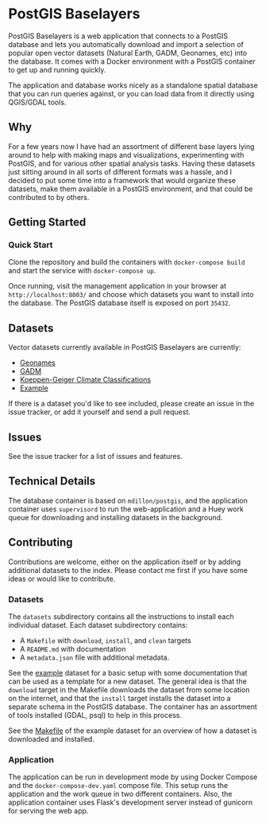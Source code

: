 # PostGIS Baselayers

PostGIS Baselayers is a web application that connects to a PostGIS database and lets you automatically download and import a selection of popular open vector datasets (Natural Earth, GADM, Geonames, etc) into the database. It comes with a Docker environment with a PostGIS container to get up and running quickly.

The application and database works nicely as a standalone spatial database that you can run queries against, or you can load data from it directly using QGIS/GDAL tools.

## Why

For a few years now I have had an assortment of different base layers lying around to help with making maps and visualizations, experimenting with PostGIS, and for various other spatial analysis tasks. Having these datasets just sitting around in all sorts of different formats was a hassle, and I decided to put some time into a framework that would organize these datasets, make them available in a PostGIS environment, and that could be contributed to by others.

## Getting Started

### Quick Start

Clone the repository and build the containers with `docker-compose build` and start the service with `docker-compose up`. 

Once running, visit the management application in your browser at `http://localhost:8003/` and choose which datasets you want to install into the database. The PostGIS database itself is exposed on port `35432`.

## Datasets

Vector datasets currently available in PostGIS Baselayers are currently:

* [Geonames](app/datasets/geonames/)
* [GADM](app/datasets/gadm/)
* [Koeppen-Geiger Climate Classifications](app/datasets/koeppengeiger/)
* [Example](app/datasets/example/)

If there is a dataset you'd like to see included, please create an issue in the issue tracker, or add it yourself and send a pull request.

## Issues

See the issue tracker for a list of issues and features.

## Technical Details

The database container is based on `mdillon/postgis`, and the application container uses `supervisord` to run the web-application and a Huey work queue for downloading and installing datasets in the background. 

## Contributing

Contributions are welcome, either on the application itself or by adding additional datasets to the index. Please contact me first if you have some ideas or would like to contribute.

### Datasets

The `datasets` subdirectory contains all the instructions to install each individual dataset. Each dataset subdirectory contains:

* A `Makefile` with `download`, `install`, and `clean` targets
* A `README.md` with documentation
* A `metadata.json` file with additional metadata.

See the [example](app/datasets/example/) dataset for a basic setup with some documentation that can be used as a template for a new dataset. The general idea is that the `download` target in the Makefile downloads the dataset from some location on the internet, and that the `install` target installs the dataset into a separate schema in the PostGIS database. The container has an assortment of tools installed (GDAL, psql) to help in this process.

See the [Makefile](app/datasets/example/Makefile) of the example dataset for an overview of how a dataset is downloaded and installed.

### Application

The application can be run in development mode by using Docker Compose and the `docker-compose-dev.yaml` compose file. This setup runs the application and the work queue in two different containers. Also, the application container uses Flask's development server instead of gunicorn for serving the web app.


